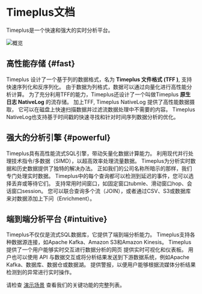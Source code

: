 # Timeplus文档

Timeplus是一个快速和强大的实时分析平台。

![概览](/img/overview.png)

## 高性能存储 {#fast}

Timeplus 设计了一个基于列的数据格式，名为 **Timeplus 文件格式 (TFF )**, 支持快速序列化和反序列化。 由于数据为列格式，数据可以通过向量化进行高性能分析计算。  为了充分利用TFF的能力，Timeplus还设计了一个叫做Timeplus **原生日志 NativeLog** 的流存储。 加上TFF, Timeplus NativeLog 提供了高性能数据摄取， 它可以在磁盘上快速扫描数据并过滤流数据处理中不需要的内容。  Timeplus NativeLog也支持基于时间戳的快速寻找和针对时间序列数据分析的优化。

## 强大的分析引擎 {#powerful}

Timeplus具有高性能流式SQL引擎，带动矢量化数据计算能力。 利用现代并行处理技术指令/多数据（SIMD），以超高效率处理流量数据。 Timeplus为分析实时数据和历史数据提供了独特的解决办法。 正如我们的公司名称所暗示的那样，我们专门处理实时数据。 Timeplus中的每个查询都可以检测到延迟的事件，您可以选择丢弃或等待它们。 支持常用时间窗口，如固定窗口tubmle、滑动窗口hop、会话窗口session。 您可以联合查询多个流（JOIN），或者通过CSV、S3或数据库来对数据添加上下问（Enrichment）。

## 端到端分析平台 {#intuitive}

Timeplus不仅仅是流式SQL数据库，它提供了端到端分析能力。  Timeplus支持各种数据源连接，如Apache Kafka、Amazon S3和Amazon Kinesis。  Timeplus提供了一个用户能够实时交互进行数据分析的网页  提供实时可视化和仪表板。  用户也可以使用 API 与数据交互或将分析结果发送到下游数据系统，例如Apache Kafka、数据库、数据仓或数据湖。  提供警报，以便用户能够根据流媒体分析结果检测到的异常进行实时操作。

请检查 [演示场景](usecases) 查看我们的关键功能的完整列表。

